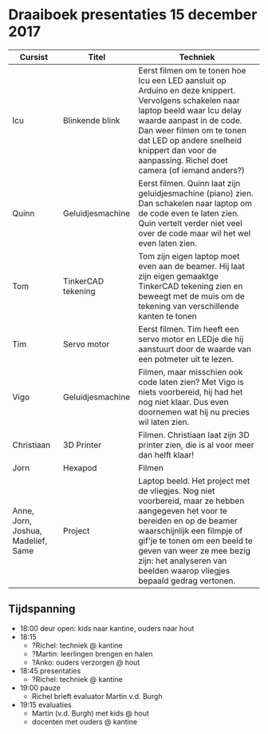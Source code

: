 # Draaiboek presentaties 15 december 2017

Cursist   | Titel              |  Techniek 
----------|--------------------|----------------------------------------------------------------------------------------
Icu       | Blinkende blink    |  Eerst filmen om te tonen hoe Icu een LED aansluit op Arduino en deze knippert. Vervolgens schakelen naar laptop beeld waar Icu delay waarde aanpast in de code. Dan weer filmen om te tonen dat LED op andere snelheid knippert dan voor de aanpassing. Richel doet camera (of iemand anders?)
Quinn     | Geluidjesmachine   |  Eerst filmen. Quinn laat zijn geluidjesmachine (piano) zien. Dan schakelen naar laptop om de code even te laten zien. Quin vertelt verder niet veel over de code maar wil het wel even laten zien.
Tom       | TinkerCAD tekening |  Tom zijn eigen laptop moet even aan de beamer. Hij laat zijn eigen gemaaktge TinkerCAD tekening zien en beweegt met de muis om de tekening van verschillende kanten te tonen
Tim       | Servo motor        |  Eerst filmen. Tim heeft een servo motor en LEDje die hij aanstuurt door de waarde van een potmeter uit te lezen. 
Vigo      | Geluidjesmachine   |  Filmen, maar misschien ook code laten zien? Met Vigo is niets voorbereid, hij had het nog niet klaar. Dus even doornemen wat hij nu precies wil laten zien. 
Christiaan| 3D Printer         |  Filmen. Christiaan laat zijn 3D printer zien, die is al voor meer dan helft klaar!
Jorn | Hexapod | Filmen
Anne, Jorn, Joshua, Madelief, Same | Project |  Laptop beeld. Het project met de vliegjes. Nog niet voorbereid, maar ze hebben aangegeven het voor te bereiden en op de beamer waarschijnlijk een filmpje of gif'je te tonen om een beeld te geven van weer ze mee bezig zijn: het analyseren van beelden waarop vliegjes bepaald gedrag vertonen.

## Tijdspanning

 * 18:00 deur open: kids naar kantine, ouders naar hout
 * 18:15
    * ?Richel: techniek @ kantine
    * ?Martin: leerlingen brengen en halen
    * ?Anko: ouders verzorgen @ hout
 * 18:45 presentaties
    * ?Richel: techniek @ kantine
 * 19:00 pauze
    * Richel brieft evaluator Martin v.d. Burgh
 * 19:15 evaluaties
    * Martin (v.d. Burgh) met kids @ hout
    * docenten met ouders @ kantine 
